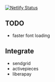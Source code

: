 [![Netlify Status](https://api.netlify.com/api/v1/badges/ca4d7f4b-9d3a-411f-997d-480f657a5400/deploy-status)](https://app.netlify.com/sites/oproersbreve/deploys)

## TODO
- faster font loading
## Integrate
- sendgrid
- activepieces
- liberapay


